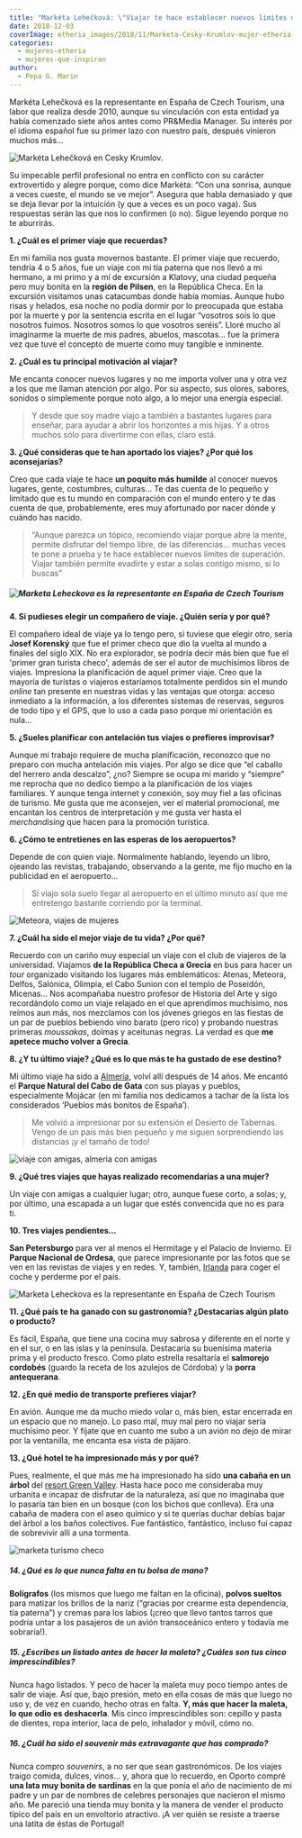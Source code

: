 ```yaml
---
title: "Markéta Lehečková: \"Viajar te hace establecer nuevos límites de superación\""
date: 2018-12-03
coverImage: etheria_images/2018/11/Marketa-Cesky-Krumlov-mujer-etheria-1.jpg
categories: 
  - mujeres-etheria
  - mujeres-que-inspiran
author: 
  - Pepa G. Marin
---
```


Markéta Lehečková es la representante en España de Czech Tourism, una labor que realiza desde 2010, aunque su vinculación con esta entidad ya había comenzado siete años antes como PR&Media Manager. Su interés por el idioma español fue su primer lazo con nuestro país, después vinieron muchos más...

![Markéta Lehečková en Cesky Krumlov.](etheria_images/2018/11/Marketa-Cesky-Krumlov-mujer-etheria-1-1024x538.jpg "Markéta Lehečková en Cesky Krumlov.")

Su impecable perfil profesional no entra en conflicto con su carácter extrovertido y 
alegre porque, como dice Markéta: “Con una sonrisa, aunque a veces cueste, el mundo se 
ve mejor”. Asegura que habla demasiado y que se deja llevar por la intuición (y que a 
veces es un poco vaga). Sus respuestas serán las que nos lo confirmen (o no). Sigue 
leyendo porque no te aburrirás. 

**1\. ¿Cuál es el primer viaje que recuerdas?** 

En mi familia nos gusta movernos bastante. El primer viaje que recuerdo, tendría 4 o 5 
años, fue un viaje con mi tía paterna que nos llevó a mi hermano, a mi primo y a mí de 
excursión a Klatovy, una ciudad pequeña pero muy bonita en la **región de Pilsen**, en 
la República Checa. En la excursión visitamos unas catacumbas donde había momias. Aunque 
hubo risas y helados, esa noche no podía dormir por lo preocupada que estaba por la 
muerte y por la sentencia escrita en el lugar “vosotros sois lo que nosotros fuimos. 
Nosotros somos lo que vosotros seréis”. Lloré mucho al imaginarme la muerte de mis 
padres, abuelos, mascotas... fue la primera vez que tuve el concepto de muerte como muy 
tangible e inminente. 

**2\. ¿Cuál es tu principal motivación al viajar?** 

Me encanta conocer nuevos lugares y no me importa volver una y otra vez a los que me 
llaman atención por algo. Por su aspecto, sus olores, sabores, sonidos o simplemente 
porque noto algo, a lo mejor una energía especial. 

> Y desde que soy madre viajo a también a bastantes lugares para enseñar, para ayudar a 
> abrir los horizontes a mis hijas. Y a otros muchos sólo para divertirme con ellas, claro 
> está. 

**3\. ¿Qué consideras que te han aportado los viajes? ¿Por qué los aconsejarías?** 

Creo que cada viaje te hace **un poquito más humilde** al conocer nuevos lugares, gente, 
costumbres, culturas... Te das cuenta de lo pequeño y limitado que es tu mundo en 
comparación con el mundo entero y te das cuenta de que, probablemente, eres muy 
afortunado por nacer dónde y cuándo has nacido. 

> “Aunque parezca un tópico, recomiendo viajar porque abre la mente, permite disfrutar del 
> tiempo libre, de las diferencias… muchas veces te pone a prueba y te hace establecer 
> nuevos límites de superación. Viajar también permite evadirte y estar a solas contigo 
> mismo, si lo buscas” 

##### ![Marketa Leheckova es la representante en España de Czech Tourism](etheria_images/2018/11/Marketa-Mikulov.jpg "Markéta Leheckova es la representante en España de Czech Tourism")

**4\. Si pudieses elegir un compañero de viaje. ¿Quién sería y por qué?** 

El compañero ideal de viaje ya lo tengo pero, si tuviese que elegir otro, sería **Josef 
Korenský** que fue el primer checo que dio la vuelta al mundo a finales del siglo XIX. 
No era explorador, se podría decir más bien que fue el 'primer gran turista checo', 
además de ser el autor de muchísimos libros de viajes. Impresiona la planificación de 
aquel primer viaje. Creo que la mayoría de turistas o viajeros estaríamos totalmente 
perdidos sin el mundo _online_ tan presente en nuestras vidas y las ventajas que otorga: 
acceso inmediato a la información, a los diferentes sistemas de reservas, seguros de 
todo tipo y el GPS, que lo uso a cada paso porque mi orientación es nula... 

**5\. ¿Sueles planificar con antelación tus viajes o prefieres improvisar?** 

Aunque mi trabajo requiere de mucha planificación, reconozco que no preparo con mucha 
antelación mis viajes. Por algo se dice que “el caballo del herrero anda descalzo”, ¿no? 
Siempre se ocupa mi marido y “siempre” me reprocha que no dedico tiempo a la 
planificación de los viajes familiares. Y aunque tenga internet y conexión, soy muy fiel 
a las oficinas de turismo. Me gusta que me aconsejen, ver el material promocional, me 
encantan los centros de interpretación y me gusta ver hasta el _merchandising_ que hacen 
para la promoción turística. 

**6\. ¿Cómo te entretienes en las esperas de los aeropuertos?** 

Depende de con quien viaje. Normalmente hablando, leyendo un libro, ojeando las 
revistas, trabajando, observando a la gente, me fijo mucho en la publicidad en el 
aeropuerto... 

> Si viajo sola suelo llegar al aeropuerto en el último minuto así que me entretengo 
> bastante corriendo por la terminal. 

![Meteora, viajes de mujeres](etheria_images/2018/11/meteora-grecia-mujeres-etheria-1024x648.jpg "Meteora (Grecia).")

**7\. ¿Cuál ha sido el mejor viaje de tu vida? ¿Por qué?** 

Recuerdo con un cariño muy especial un viaje con el club de viajeros de la universidad. 
Viajamos **de la República Checa a Grecia** en bus para hacer un _tour_ organizado 
visitando los lugares más emblemáticos: Atenas, Meteora, Delfos, Salónica, Olimpia, el 
Cabo Sunion con el templo de Poseidón, Micenas... Nos acompañaba nuestro profesor de 
Historia del Arte y sigo recordándolo como un viaje relajado en el que aprendimos 
muchísimo, nos reímos aun más, nos mezclamos con los jóvenes griegos en las fiestas de 
un par de pueblos bebiendo vino barato (pero rico) y probando nuestras primeras 
_moussakas_, dolmas y aceitunas negras. La verdad es que **me apetece mucho volver a 
Grecia**. 

**8\. ¿Y tu último viaje? ¿Qué es lo que más te ha gustado de ese destino?** 

Mi último viaje ha sido a [Almería](https://etheriamagazine.com/2018/11/15/que-ver-en-almeria-en-temporada-baja/), 
volví allí después de 14 años. Me encantó el **Parque Natural del Cabo de Gata** con sus 
playas y pueblos, especialmente Mojácar (en mi familia nos dedicamos a tachar de la 
lista los considerados ‘Pueblos más bonitos de España’). 

> Me volvió a impresionar por su extensión el Desierto de Tabernas. Vengo de un país más 
> bien pequeño y me siguen sorprendiendo las distancias ¡y el tamaño de todo! 

![viaje con amigas, almeria con amigas](etheria_images/2018/11/carboneras-almeria-1024x660.jpg "Atardecer en Carboneras (Almería).")

**9\. ¿Qué tres viajes que hayas realizado recomendarías a una mujer?** 

Un viaje con amigas a cualquier lugar; otro, aunque fuese corto, a solas; y, por último, 
una escapada a un lugar que estés convencida que no es para ti. 

**10\. Tres viajes pendientes…** 

**San Petersburgo** para ver al menos el Hermitage y el Palacio de Invierno. El **Parque 
Nacional de Ordesa**, que parece impresionante por las fotos que se ven en las revistas 
de viajes y en redes. Y, también, [Irlanda](https://etheriamagazine.com/2018/07/02/juego-de-tronos-en-irlanda-del-norte/) 
para coger el coche y perderme por el país. 

![Marketa Leheckova es la representante en España de Czech Tourism](etheria_images/2018/05/10-Calzada-del-Gigante-Juego-de-Tronos-Irlanda-Norte-1024x661.jpg "Calzada del Gigante (Irlanda del Norte).")

**11\. ¿Qué país te ha ganado con su gastronomía? ¿Destacarías algún plato o producto?** 

Es fácil, España, que tiene una cocina muy sabrosa y diferente en el norte y en el sur, 
o en las islas y la península. Destacaría su buenísima materia prima y el producto 
fresco. Como plato estrella resaltaría el **salmorejo cordobés** (guardo la receta de 
los azulejos de Córdoba) y la **porra antequerana**. 

**12\. ¿En qué medio de transporte prefieres viajar?** 

En avión. Aunque me da mucho miedo volar o, más bien, estar encerrada en un espacio que 
no manejo. Lo paso mal, muy mal pero no viajar sería muchísimo peor. Y fíjate que en 
cuanto me subo a un avión no dejo de mirar por la ventanilla, me encanta esa vista de 
pájaro. 

**13\. ¿Qué hotel te ha impresionado más y por qué?** 

Pues, realmente, el que más me ha impresionado ha sido **una cabaña en un árbol** del [resort 
Green Valley](http://www.green-valley.cz/tree-house/stromovy-dum). Hasta hace poco me 
consideraba muy urbanita e incapaz de disfrutar de la naturaleza, así que no imaginaba 
que lo pasaría tan bien en un bosque (con los bichos que conlleva). Era una cabaña de 
madera con el aseo químico y si te querías duchar debías bajar del árbol a los baños 
colectivos. Fue fantástico, fantástico, incluso fui capaz de sobrevivir allí a una 
tormenta. 

![marketa turismo checo](etheria_images/2018/11/cabaña-1024x768.jpg "Cabaña a 9 metros de altura en el (©) Resort Green Valley (a unos 50 km de Praga).")

##### 14\. ¿Qué es lo que nunca falta en tu bolsa de mano?

**Bolígrafos** (los mismos que luego me faltan en la oficina), **polvos sueltos** para 
matizar los brillos de la nariz (“gracias por crearme esta dependencia, tía paterna”) y 
cremas para los labios (¡creo que llevo tantos tarros que podría untar a los pasajeros 
de un avión transoceánico entero y todavía me sobraría!). 

##### 15\. ¿Escribes un listado antes de hacer la maleta? ¿Cuáles son tus cinco imprescindibles?

Nunca hago listados. Y peco de hacer la maleta muy poco tiempo antes de salir de viaje. 
Así que, bajo presión, meto en ella cosas de más que luego no uso y, de vez en cuando, 
hecho otras en falta. **Y, más que hacer la maleta, lo que odio es deshacerla**. Mis 
cinco imprescindibles son: cepillo y pasta de dientes, ropa interior, laca de pelo, 
inhalador y móvil, cómo no. 

##### 16\. ¿Cuál ha sido el souvenir más extravagante que has comprado?

Nunca compro _souvenirs_, a no ser que sean gastronómicos. De los viajes traigo comida, 
dulces, vinos… y, ahora que lo recuerdo, en Oporto compré **una lata muy bonita de 
sardinas** en la que ponía el año de nacimiento de mi padre y un par de nombres de 
celebres personajes que nacieron el mismo año. Me pareció una tienda muy bonita y la 
manera de vender el producto típico del país en un envoltorio atractivo. ¡A ver quién se 
resiste a traerse una latita de éstas de Portugal!
